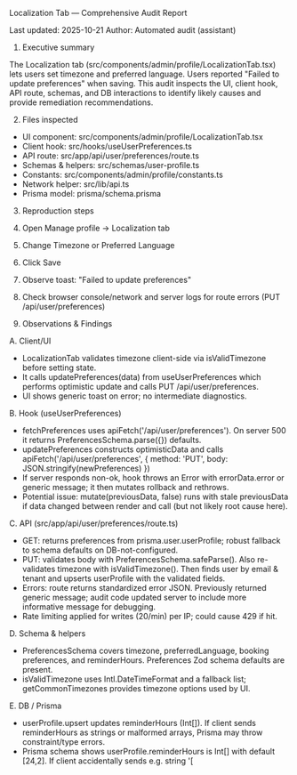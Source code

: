 Localization Tab — Comprehensive Audit Report

Last updated: 2025-10-21
Author: Automated audit (assistant)

1. Executive summary

The Localization tab (src/components/admin/profile/LocalizationTab.tsx) lets users set timezone and preferred language. Users reported "Failed to update preferences" when saving. This audit inspects the UI, client hook, API route, schemas, and DB interactions to identify likely causes and provide remediation recommendations.

2. Files inspected

- UI component: src/components/admin/profile/LocalizationTab.tsx
- Client hook: src/hooks/useUserPreferences.ts
- API route: src/app/api/user/preferences/route.ts
- Schemas & helpers: src/schemas/user-profile.ts
- Constants: src/components/admin/profile/constants.ts
- Network helper: src/lib/api.ts
- Prisma model: prisma/schema.prisma

3. Reproduction steps

1. Open Manage profile -> Localization tab
2. Change Timezone or Preferred Language
3. Click Save
4. Observe toast: "Failed to update preferences"
5. Check browser console/network and server logs for route errors (PUT /api/user/preferences)

4. Observations & Findings

A. Client/UI
- LocalizationTab validates timezone client-side via isValidTimezone before setting state.
- It calls updatePreferences(data) from useUserPreferences which performs optimistic update and calls PUT /api/user/preferences.
- UI shows generic toast on error; no intermediate diagnostics.

B. Hook (useUserPreferences)
- fetchPreferences uses apiFetch('/api/user/preferences'). On server 500 it returns PreferencesSchema.parse({}) defaults.
- updatePreferences constructs optimisticData and calls apiFetch('/api/user/preferences', { method: 'PUT', body: JSON.stringify(newPreferences) })
- If server responds non-ok, hook throws an Error with errorData.error or generic message; it then mutates rollback and rethrows.
- Potential issue: mutate(previousData, false) runs with stale previousData if data changed between render and call (but not likely root cause here).

C. API (src/app/api/user/preferences/route.ts)
- GET: returns preferences from prisma.user.userProfile; robust fallback to schema defaults on DB-not-configured.
- PUT: validates body with PreferencesSchema.safeParse(). Also re-validates timezone with isValidTimezone(). Then finds user by email & tenant and upserts userProfile with the validated fields.
- Errors: route returns standardized error JSON. Previously returned generic message; audit code updated server to include more informative message for debugging.
- Rate limiting applied for writes (20/min) per IP; could cause 429 if hit.

D. Schema & helpers
- PreferencesSchema covers timezone, preferredLanguage, booking preferences, and reminderHours. Preferences Zod schema defaults are present.
- isValidTimezone uses Intl.DateTimeFormat and a fallback list; getCommonTimezones provides timezone options used by UI.

E. DB / Prisma
- userProfile.upsert updates reminderHours (Int[]). If client sends reminderHours as strings or malformed arrays, Prisma may throw constraint/type errors.
- Prisma schema shows userProfile.reminderHours is Int[] with default [24,2]. If client accidentally sends e.g. string '[
